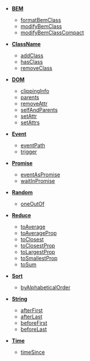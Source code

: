 * **[BEM](#bem)**
  * [formatBemClass](#formatbemclass)
  * [modifyBemClass](#modifybemclass)
  * [modifyBemClassCompact](#modifybemclasscompact)

* **[ClassName](#classname)**
  * [addClass](#addclass)
  * [hasClass](#hasclass)
  * [removeClass](#removeclass)

* **[DOM](#dom)**
  * [clippingInfo](#clippinginfo)
  * [parents](#parents)
  * [removeAttr](#removeattr)
  * [selfAndParents](#selfandparents)
  * [setAttr](#setattr)
  * [setAttrs](#setattrs)

* **[Event](#event)**
  * [eventPath](#eventpath)
  * [trigger](#trigger)

* **[Promise](#promise)**
  * [eventAsPromise](#eventaspromise)
  * [waitInPromise](#waitinpromise)

* **[Random](#random)**
  * [oneOutOf](#oneoutof)

* **[Reduce](#reduce)**
  * [toAverage](#toaverage)
  * [toAverageProp](#toaverageprop)
  * [toClosest](#toclosest)
  * [toClosestProp](#toclosestprop)
  * [toLargestProp](#tolargestprop)
  * [toSmallestProp](#tosmallestprop)
  * [toSum](#tosum)

* **[Sort](#sort)**
  * [byAlphabeticalOrder](#byalphabeticalorder)

* **[String](#string)**
  * [afterFirst](#afterfirst)
  * [afterLast](#afterlast)
  * [beforeFirst](#beforefirst)
  * [beforeLast](#beforelast)

* **[Time](#time)**
  * [timeSince](#timesince)


